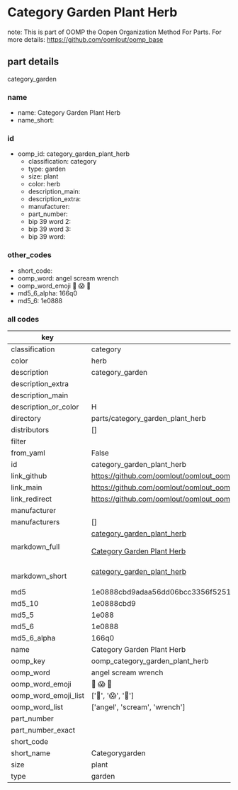 # Category Garden Plant Herb  

note: This is part of OOMP the Oopen Organization Method For Parts. For more details: https://github.com/oomlout/oomp_base

##  part details
  



category_garden



### name
* name: Category Garden Plant Herb
* name_short: 
### id
* oomp_id: category_garden_plant_herb
  * classification: category
  * type: garden
  * size: plant
  * color: herb
  * description_main: 
  * description_extra: 
  * manufacturer: 
  * part_number: 
  * bip 39 word 2: 
  * bip 39 word 3: 
  * bip 39 word: 

### other_codes
* short_code: 
* oomp_word: angel scream wrench
* oomp_word_emoji :angel: :scream: :wrench:
* md5_6_alpha: 166q0
* md5_6: 1e0888









### all codes 
| key | value |  
| --- | --- |  
| classification | category |  
| color | herb |  
| description | category_garden |  
| description_extra |  |  
| description_main |  |  
| description_or_color | H  |  
| directory | parts/category_garden_plant_herb |  
| distributors | [] |  
| filter |  |  
| from_yaml | False |  
| id | category_garden_plant_herb |  
| link_github | https://github.com/oomlout/oomlout_oomp_version_1_messy/tree/main/parts/category_garden_plant_herb |  
| link_main | https://github.com/oomlout/oomlout_oomp_version_1_messy/tree/main/parts/category_garden_plant_herb |  
| link_redirect | https://github.com/oomlout/oomlout_oomp_version_1_messy/tree/main/parts/category_garden_plant_herb |  
| manufacturer |  |  
| manufacturers | [] |  
| markdown_full | [category_garden_plant_herb](none)<br>[](none)<br>[Category Garden Plant Herb](none)<br><br> |  
| markdown_short | [category_garden_plant_herb](none)<br><br> |  
| md5 | 1e0888cbd9adaa56dd06bcc3356f5251 |  
| md5_10 | 1e0888cbd9 |  
| md5_5 | 1e088 |  
| md5_6 | 1e0888 |  
| md5_6_alpha | 166q0 |  
| name | Category Garden Plant Herb |  
| oomp_key | oomp_category_garden_plant_herb |  
| oomp_word | angel scream wrench |  
| oomp_word_emoji | :angel: :scream: :wrench: |  
| oomp_word_emoji_list | [':angel:', ':scream:', ':wrench:'] |  
| oomp_word_list | ['angel', 'scream', 'wrench'] |  
| part_number |  |  
| part_number_exact |  |  
| short_code |  |  
| short_name | Categorygarden |  
| size | plant |  
| type | garden |  
